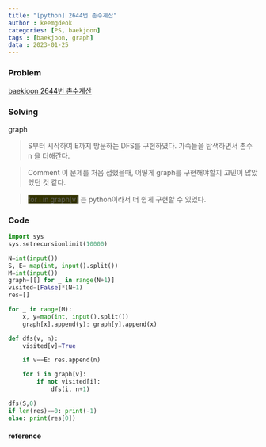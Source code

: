 ```yaml
---
title: "[python] 2644번 촌수계산"
author : keemgdeok
categories: [PS, baekjoon]
tags : [baekjoon, graph]
data : 2023-01-25
---
```



### Problem
[baekjoon 2644번 촌수계산](https://www.acmicpc.net/problem/2644)


### Solving 
graph
> S부터 시작하여 E까지 방문하는 DFS를 구현하였다.
> 가족들을 탐색하면서 촌수 n 을 더해간다.

> Comment
> 이 문제를 처음 접했을때, 어떻게 graph를 구현해야할지 고민이 많았었던 것 같다.  

> <span style="background-color:#333300">for i in graph[v]</span> 는 python이라서 더 쉽게 구현할 수 있었다.



### Code
```py
import sys
sys.setrecursionlimit(10000)

N=int(input())
S, E= map(int, input().split())
M=int(input())
graph=[[] for _ in range(N+1)]
visited=[False]*(N+1)
res=[]

for _ in range(M):
    x, y=map(int, input().split())
    graph[x].append(y); graph[y].append(x)

def dfs(v, n):
    visited[v]=True

    if v==E: res.append(n)

    for i in graph[v]:
        if not visited[i]:
            dfs(i, n+1)

dfs(S,0)
if len(res)==0: print(-1)  
else: print(res[0])

```


#### reference
